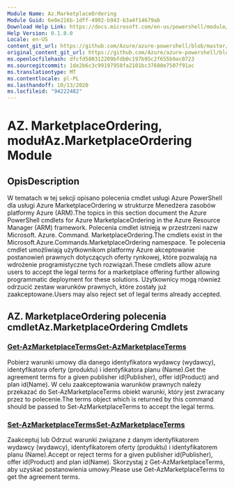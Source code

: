 ```yaml
---
Module Name: Az.MarketplaceOrdering
Module Guid: 6e0e216b-1dff-4992-b943-b3a4f14679ab
Download Help Link: https://docs.microsoft.com/en-us/powershell/module/az.marketplaceordering
Help Version: 0.1.0.0
Locale: en-US
content_git_url: https://github.com/Azure/azure-powershell/blob/master/src/MarketplaceOrdering/MarketplaceOrdering/help/Az.MarketplaceOrdering.md
original_content_git_url: https://github.com/Azure/azure-powershell/blob/master/src/MarketplaceOrdering/MarketplaceOrdering/help/Az.MarketplaceOrdering.md
ms.openlocfilehash: dfcfd580312209bfdb0c197b95c2f655b9ac0723
ms.sourcegitcommit: 1de2b6c3c99197958fa2101bc37680e7507f91ac
ms.translationtype: MT
ms.contentlocale: pl-PL
ms.lasthandoff: 10/13/2020
ms.locfileid: "94222482"
---
```

# <span data-ttu-id="72441-101">AZ. MarketplaceOrdering, moduł</span><span class="sxs-lookup"><span data-stu-id="72441-101">Az.MarketplaceOrdering Module</span></span>
## <span data-ttu-id="72441-102">Opis</span><span class="sxs-lookup"><span data-stu-id="72441-102">Description</span></span>
<span data-ttu-id="72441-103">W tematach w tej sekcji opisano polecenia cmdlet usługi Azure PowerShell dla usługi Azure MarketplaceOrdering w strukturze Menedżera zasobów platformy Azure (ARM).</span><span class="sxs-lookup"><span data-stu-id="72441-103">The topics in this section document the Azure PowerShell cmdlets for Azure MarketplaceOrdering in the Azure Resource Manager (ARM) framework.</span></span> <span data-ttu-id="72441-104">Polecenia cmdlet istnieją w przestrzeni nazw Microsoft. Azure. Command. MarketplaceOrdering.</span><span class="sxs-lookup"><span data-stu-id="72441-104">The cmdlets exist in the Microsoft.Azure.Commands.MarketplaceOrdering namespace.</span></span> <span data-ttu-id="72441-105">Te polecenia cmdlet umożliwiają użytkownikom platformy Azure akceptowanie postanowień prawnych dotyczących oferty rynkowej, które pozwalają na wdrożenie programistyczne tych rozwiązań.</span><span class="sxs-lookup"><span data-stu-id="72441-105">These cmdlets allow azure users to accept the legal terms for a marketplace offering further allowing programmatic deployment for these solutions.</span></span> <span data-ttu-id="72441-106">Użytkownicy mogą również odrzucić zestaw warunków prawnych, które zostały już zaakceptowane.</span><span class="sxs-lookup"><span data-stu-id="72441-106">Users may also reject set of legal terms already accepted.</span></span>

## <span data-ttu-id="72441-107">AZ. MarketplaceOrdering polecenia cmdlet</span><span class="sxs-lookup"><span data-stu-id="72441-107">Az.MarketplaceOrdering Cmdlets</span></span>
### [<span data-ttu-id="72441-108">Get-AzMarketplaceTerms</span><span class="sxs-lookup"><span data-stu-id="72441-108">Get-AzMarketplaceTerms</span></span>](Get-AzMarketplaceTerms.md)
<span data-ttu-id="72441-109">Pobierz warunki umowy dla danego identyfikatora wydawcy (wydawcy), identyfikatora oferty (produktu) i identyfikatora planu (Name).</span><span class="sxs-lookup"><span data-stu-id="72441-109">Get the agreement terms for a given publisher id(Publisher), offer id(Product) and plan id(Name).</span></span> <span data-ttu-id="72441-110">W celu zaakceptowania warunków prawnych należy przekazać do Set-AzMarketplaceTerms obiekt warunki, który jest zwracany przez to polecenie.</span><span class="sxs-lookup"><span data-stu-id="72441-110">The terms object which is returned by this command should be passed to Set-AzMarketplaceTerms to accept the legal terms.</span></span>

### [<span data-ttu-id="72441-111">Set-AzMarketplaceTerms</span><span class="sxs-lookup"><span data-stu-id="72441-111">Set-AzMarketplaceTerms</span></span>](Set-AzMarketplaceTerms.md)
<span data-ttu-id="72441-112">Zaakceptuj lub Odrzuć warunki związane z danym identyfikatorem wydawcy (wydawcy), identyfikatorem oferty (produktu) i identyfikatorem planu (Name).</span><span class="sxs-lookup"><span data-stu-id="72441-112">Accept or reject terms for a given publisher id(Publisher), offer id(Product) and plan id(Name).</span></span> <span data-ttu-id="72441-113">Skorzystaj z Get-AzMarketplaceTerms, aby uzyskać postanowienia umowy.</span><span class="sxs-lookup"><span data-stu-id="72441-113">Please use Get-AzMarketplaceTerms to get the agreement terms.</span></span>

